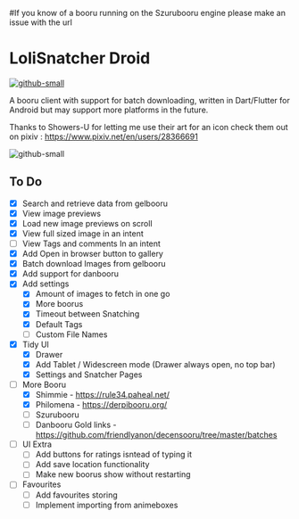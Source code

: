 #If you know of a booru running on the Szurubooru engine please make an issue with the url


# LoliSnatcher Droid
[![github-small](https://www.gnu.org/graphics/gplv3-with-text-136x68.png)](https://www.gnu.org/licenses/gpl-3.0)

A booru client with support for batch downloading, written in Dart/Flutter for Android but may support more platforms in the future.

Thanks to Showers-U for letting me use their art for an icon check them out on pixiv : https://www.pixiv.net/en/users/28366691

![github-small](https://github.com/NO-ob/LoliSnatcher_Droid/blob/b6ed6795951895c7ec8ddae68697f6dd50653c02/demo.gif)


## To Do
- [x] Search and retrieve data from gelbooru
- [x] View image previews
- [x] Load new image previews on scroll
- [x] View full sized image in an intent
- [ ] View Tags and comments In an intent
- [x] Add Open in browser button to gallery
- [x] Batch download Images from gelbooru
- [x] Add support for danbooru
- [x] Add settings
    - [x] Amount of images to fetch in one go
    - [x] More boorus
    - [x] Timeout between Snatching
    - [x] Default Tags
    - [ ] Custom File Names
- [x] Tidy UI
    - [x] Drawer
    - [x] Add Tablet / Widescreen mode (Drawer always open, no top bar)
    - [x] Settings and Snatcher Pages
- [ ] More Booru
    - [x] Shimmie - https://rule34.paheal.net/
    - [x] Philomena - https://derpibooru.org/
    - [ ] Szurubooru
    - [ ] Danbooru Gold links - https://github.com/friendlyanon/decensooru/tree/master/batches
- [ ] UI Extra
    - [ ] Add buttons for ratings isntead of typing it
    - [ ] Add save location functionality
    - [ ] Make new boorus show without restarting
- [ ] Favourites
    - [ ] Add favourites storing
    - [ ] Implement importing from animeboxes
